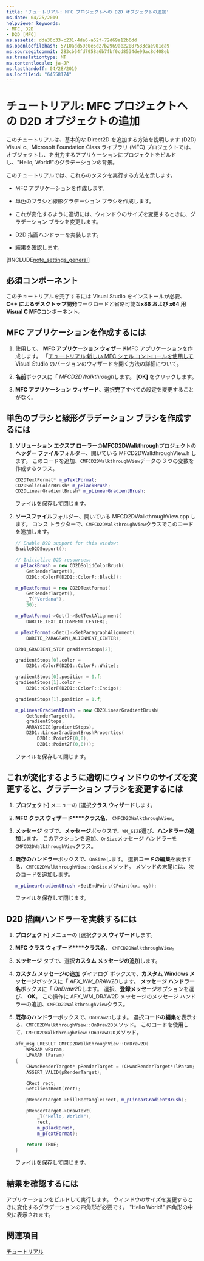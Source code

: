 ```yaml
---
title: 'チュートリアル: MFC プロジェクトへの D2D オブジェクトの追加'
ms.date: 04/25/2019
helpviewer_keywords:
- MFC, D2D
- D2D [MFC]
ms.assetid: dda36c33-c231-4da6-a62f-72d69a12b6dd
ms.openlocfilehash: 5710add59c0e5d27b2969ae22087533cae901ca9
ms.sourcegitcommit: 283cb64fd7958a6b7fbf0cd8534de99ac8d408eb
ms.translationtype: MT
ms.contentlocale: ja-JP
ms.lasthandoff: 04/28/2019
ms.locfileid: "64558174"
---
```

# <a name="walkthrough-adding-a-d2d-object-to-an-mfc-project"></a>チュートリアル: MFC プロジェクトへの D2D オブジェクトの追加

このチュートリアルは、基本的な Direct2D を追加する方法を説明します (D2D) Visual c、Microsoft Foundation Class ライブラリ (MFC) プロジェクトでは、オブジェクトし、を出力するアプリケーションにプロジェクトをビルドし、"Hello, World!"のグラデーションの背景。

このチュートリアルでは、これらのタスクを実行する方法を示します。

- MFC アプリケーションを作成します。

- 単色のブラシと線形グラデーション ブラシを作成します。

- これが変化するように適切には、ウィンドウのサイズを変更するときに、グラデーション ブラシを変更します。

- D2D 描画ハンドラーを実装します。

- 結果を確認します。

[!INCLUDE[note_settings_general](../mfc/includes/note_settings_general_md.md)]

## <a name="prerequisites"></a>必須コンポーネント

このチュートリアルを完了するには Visual Studio をインストールが必要、 **C++ によるデスクトップ開発**ワークロードと省略可能な**x86 および x64 用 Visual C MFC**コンポーネント。

## <a name="to-create-an-mfc-application"></a>MFC アプリケーションを作成するには

1. 使用して、 **MFC アプリケーション ウィザード**MFC アプリケーションを作成します。 「[チュートリアル:新しい MFC シェル コントロールを使用して](walkthrough-using-the-new-mfc-shell-controls.md)Visual Studio のバージョンのウィザードを開く方法の詳細について。

1. **名前**ボックスに「 *MFCD2DWalkthrough*します。 **[OK]** をクリックします。

1. **MFC アプリケーション ウィザード**、選択**完了**すべての設定を変更することがなく。

## <a name="to-create-a-solid-color-brush-and-a-linear-gradient-brush"></a>単色のブラシと線形グラデーション ブラシを作成するには

1. **ソリューション エクスプ ローラー**の**MFCD2DWalkthrough**プロジェクトの**ヘッダー ファイル**フォルダー、開いている MFCD2DWalkthroughView.h します。 このコードを追加、`CMFCD2DWalkthroughView`データの 3 つの変数を作成するクラス。

   ```cpp
   CD2DTextFormat* m_pTextFormat;
   CD2DSolidColorBrush* m_pBlackBrush;
   CD2DLinearGradientBrush* m_pLinearGradientBrush;
   ```

   ファイルを保存して閉じます。

1. **ソースファイル**フォルダー、開いている MFCD2DWalkthroughView.cpp します。 コンス トラクターで、`CMFCD2DWalkthroughView`クラスでこのコードを追加します。

   ```cpp
   // Enable D2D support for this window:
   EnableD2DSupport();

   // Initialize D2D resources:
   m_pBlackBrush = new CD2DSolidColorBrush(
       GetRenderTarget(),
       D2D1::ColorF(D2D1::ColorF::Black));

   m_pTextFormat = new CD2DTextFormat(
       GetRenderTarget(),
       _T("Verdana"),
       50);

   m_pTextFormat->Get()->SetTextAlignment(
       DWRITE_TEXT_ALIGNMENT_CENTER);

   m_pTextFormat->Get()->SetParagraphAlignment(
       DWRITE_PARAGRAPH_ALIGNMENT_CENTER);

   D2D1_GRADIENT_STOP gradientStops[2];

   gradientStops[0].color =
       D2D1::ColorF(D2D1::ColorF::White);

   gradientStops[0].position = 0.f;
   gradientStops[1].color =
       D2D1::ColorF(D2D1::ColorF::Indigo);

   gradientStops[1].position = 1.f;

   m_pLinearGradientBrush = new CD2DLinearGradientBrush(
       GetRenderTarget(),
       gradientStops,
       ARRAYSIZE(gradientStops),
       D2D1::LinearGradientBrushProperties(
           D2D1::Point2F(0,0),
           D2D1::Point2F(0,0)));
   ```

   ファイルを保存して閉じます。

## <a name="to-modify-the-gradient-brush-so-that-it-will-change-appropriately-when-the-window-is-resized"></a>これが変化するように適切にウィンドウのサイズを変更すると、グラデーション ブラシを変更するには

1. **プロジェクト**] メニューの [選択**クラス ウィザード**します。

1. **MFC クラス ウィザード****クラス名**、 `CMFCD2DWalkthroughView`。

1. **メッセージ** タブで、**メッセージ**ボックスで、`WM_SIZE`選び、**ハンドラーの追加**します。 このアクションを追加、`OnSize`メッセージ ハンドラーを`CMFCD2DWalkthroughView`クラス。

1. **既存のハンドラー**ボックスで、`OnSize`します。 選択**コードの編集**を表示する、`CMFCD2DWalkthroughView::OnSize`メソッド。 メソッドの末尾には、次のコードを追加します。

   ```cpp
   m_pLinearGradientBrush->SetEndPoint(CPoint(cx, cy));
   ```

   ファイルを保存して閉じます。

## <a name="to-implement-a-d2d-drawing-handler"></a>D2D 描画ハンドラーを実装するには

1. **プロジェクト**] メニューの [選択**クラス ウィザード**します。

1. **MFC クラス ウィザード****クラス名**、 `CMFCD2DWalkthroughView`。

1. **メッセージ** タブで、選択**カスタム メッセージの追加**します。

1. **カスタム メッセージの追加** ダイアログ ボックスで、**カスタム Windows メッセージ**ボックスに「 *AFX_WM_DRAW2D*します。 **メッセージ ハンドラー名**ボックスに「 *OnDraw2D*します。 選択、**登録メッセージ**オプションを選び、 **OK**。 この操作に AFX_WM_DRAW2D メッセージのメッセージ ハンドラーの追加、`CMFCD2DWalkthroughView`クラス。

1. **既存のハンドラー**ボックスで、`OnDraw2D`します。 選択**コードの編集**を表示する、`CMFCD2DWalkthroughView::OnDraw2D`メソッド。 このコードを使用して、`CMFCD2DWalkthroughView::OnDrawD2D`メソッド。

   ```cpp
   afx_msg LRESULT CMFCD2DWalkthroughView::OnDraw2D(
       WPARAM wParam,
       LPARAM lParam)
   {
       CHwndRenderTarget* pRenderTarget = (CHwndRenderTarget*)lParam;
       ASSERT_VALID(pRenderTarget);

       CRect rect;
       GetClientRect(rect);

       pRenderTarget->FillRectangle(rect, m_pLinearGradientBrush);

       pRenderTarget->DrawText(
           _T("Hello, World!"),
           rect,
           m_pBlackBrush,
           m_pTextFormat);

       return TRUE;
   }
   ```

   ファイルを保存して閉じます。

## <a name="to-verify-the-results"></a>結果を確認するには

アプリケーションをビルドして実行します。 ウィンドウのサイズを変更するときに変化するグラデーションの四角形が必要です。 "Hello World!" 四角形の中央に表示されます。

## <a name="see-also"></a>関連項目

[チュートリアル](../mfc/walkthroughs-mfc.md)
